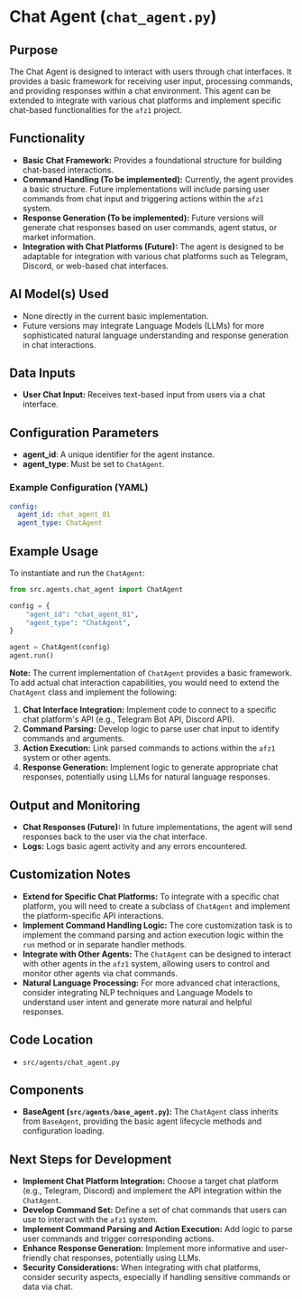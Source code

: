 # Chat Agent (`chat_agent.py`)

## Purpose

The Chat Agent is designed to interact with users through chat interfaces. It provides a basic framework for receiving user input, processing commands, and providing responses within a chat environment. This agent can be extended to integrate with various chat platforms and implement specific chat-based functionalities for the `afz1` project.

## Functionality

*   **Basic Chat Framework:** Provides a foundational structure for building chat-based interactions.
*   **Command Handling (To be implemented):**  Currently, the agent provides a basic structure. Future implementations will include parsing user commands from chat input and triggering actions within the `afz1` system.
*   **Response Generation (To be implemented):**  Future versions will generate chat responses based on user commands, agent status, or market information.
*   **Integration with Chat Platforms (Future):**  The agent is designed to be adaptable for integration with various chat platforms such as Telegram, Discord, or web-based chat interfaces.

## AI Model(s) Used

*   None directly in the current basic implementation.
*   Future versions may integrate Language Models (LLMs) for more sophisticated natural language understanding and response generation in chat interactions.

## Data Inputs

*   **User Chat Input:** Receives text-based input from users via a chat interface.

## Configuration Parameters

*   **agent\_id**: A unique identifier for the agent instance.
*   **agent\_type**: Must be set to `ChatAgent`.

### Example Configuration (YAML)

```yaml
config:
  agent_id: chat_agent_01
  agent_type: ChatAgent
```

## Example Usage

To instantiate and run the `ChatAgent`:

```python
from src.agents.chat_agent import ChatAgent

config = {
    "agent_id": "chat_agent_01",
    "agent_type": "ChatAgent",
}

agent = ChatAgent(config)
agent.run()
```

**Note:** The current implementation of `ChatAgent` provides a basic framework. To add actual chat interaction capabilities, you would need to extend the `ChatAgent` class and implement the following:

1.  **Chat Interface Integration:** Implement code to connect to a specific chat platform's API (e.g., Telegram Bot API, Discord API).
2.  **Command Parsing:** Develop logic to parse user chat input to identify commands and arguments.
3.  **Action Execution:** Link parsed commands to actions within the `afz1` system or other agents.
4.  **Response Generation:** Implement logic to generate appropriate chat responses, potentially using LLMs for natural language responses.

## Output and Monitoring

*   **Chat Responses (Future):**  In future implementations, the agent will send responses back to the user via the chat interface.
*   **Logs:**  Logs basic agent activity and any errors encountered.

## Customization Notes

*   **Extend for Specific Chat Platforms:**  To integrate with a specific chat platform, you will need to create a subclass of `ChatAgent` and implement the platform-specific API interactions.
*   **Implement Command Handling Logic:**  The core customization task is to implement the command parsing and action execution logic within the `run` method or in separate handler methods.
*   **Integrate with Other Agents:**  The `ChatAgent` can be designed to interact with other agents in the `afz1` system, allowing users to control and monitor other agents via chat commands.
*   **Natural Language Processing:**  For more advanced chat interactions, consider integrating NLP techniques and Language Models to understand user intent and generate more natural and helpful responses.

## Code Location

*   `src/agents/chat_agent.py`

## Components

*   **BaseAgent (`src/agents/base_agent.py`):**  The `ChatAgent` class inherits from `BaseAgent`, providing the basic agent lifecycle methods and configuration loading.

## Next Steps for Development

*   **Implement Chat Platform Integration:** Choose a target chat platform (e.g., Telegram, Discord) and implement the API integration within the `ChatAgent`.
*   **Develop Command Set:** Define a set of chat commands that users can use to interact with the `afz1` system.
*   **Implement Command Parsing and Action Execution:** Add logic to parse user commands and trigger corresponding actions.
*   **Enhance Response Generation:** Implement more informative and user-friendly chat responses, potentially using LLMs.
*   **Security Considerations:**  When integrating with chat platforms, consider security aspects, especially if handling sensitive commands or data via chat.